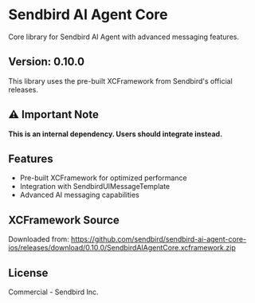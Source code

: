# Sendbird AI Agent Core

Core library for Sendbird AI Agent with advanced messaging features.

## Version: 0.10.0

This library uses the pre-built XCFramework from Sendbird's official releases.

## ⚠️ Important Note

**This is an internal dependency. Users should integrate  instead.**

## Features

- Pre-built XCFramework for optimized performance
- Integration with SendbirdUIMessageTemplate
- Advanced AI messaging capabilities

## XCFramework Source

Downloaded from: https://github.com/sendbird/sendbird-ai-agent-core-ios/releases/download/0.10.0/SendbirdAIAgentCore.xcframework.zip

## License

Commercial - Sendbird Inc.
